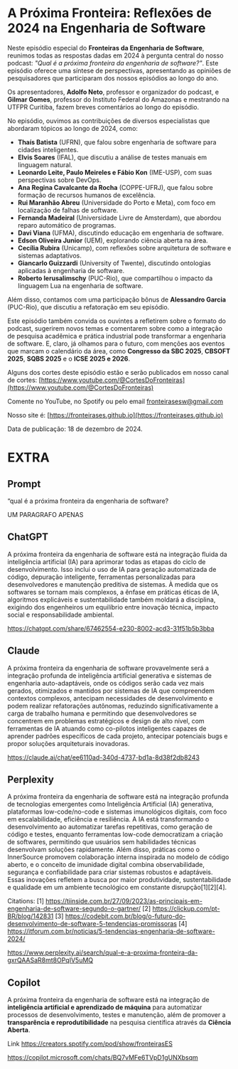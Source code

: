 # A Próxima Fronteira: Reflexões de 2024 na Engenharia de Software


Neste episódio especial do **Fronteiras da Engenharia de Software**, reunimos todas as respostas dadas em 2024 à pergunta central do nosso podcast: *"Qual é a próxima fronteira da engenharia de software?"*. Este episódio oferece uma síntese de perspectivas, apresentando as opiniões de pesquisadores que participaram dos nossos episódios ao longo do ano.

Os apresentadores, **Adolfo Neto**, professor e organizador do podcast, e **Gilmar Gomes**, professor do Instituto Federal do Amazonas e mestrando na UTFPR Curitiba, fazem breves comentários ao longo do episódio.

No episódio, ouvimos as contribuições de diversos especialistas que abordaram tópicos ao longo de 2024, como:

- **Thaís Batista** (UFRN), que falou sobre engenharia de software para cidades inteligentes.  
- **Elvis Soares** (IFAL), que discutiu a análise de testes manuais em linguagem natural.  
- **Leonardo Leite, Paulo Meireles e Fábio Kon** (IME-USP), com suas perspectivas sobre DevOps.  
- **Ana Regina Cavalcante da Rocha** (COPPE-UFRJ), que falou sobre formação de recursos humanos de excelência.  
- **Rui Maranhão Abreu** (Universidade do Porto e Meta), com foco em localização de falhas de software.  
- **Fernanda Madeiral** (Universidade Livre de Amsterdam), que abordou reparo automático de programas.  
- **Davi Viana** (UFMA), discutindo educação em engenharia de software.  
- **Edson Oliveira Junior** (UEM), explorando ciência aberta na área.  
- **Cecília Rubira** (Unicamp), com reflexões sobre arquitetura de software e sistemas adaptativos.  
- **Giancarlo Guizzardi** (University of Twente), discutindo ontologias aplicadas à engenharia de software.  
- **Roberto Ierusalimschy** (PUC-Rio), que compartilhou o impacto da linguagem Lua na engenharia de software.

Além disso, contamos com uma participação bônus de **Alessandro Garcia** (PUC-Rio), que discutiu a refatoração em seu episódio.

Este episódio também convida os ouvintes a refletirem sobre o formato do podcast, sugerirem novos temas e comentarem sobre como a integração de pesquisa acadêmica e prática industrial pode transformar a engenharia de software. E, claro, já olhamos para o futuro, com menções aos eventos que marcam o calendário da área, como **Congresso da SBC 2025**, **CBSOFT 2025**, **SQBS 2025** e o **ICSE 2025 e 2026**.

Alguns dos cortes deste episódio estão e serão publicados em nosso canal de cortes: [https://www.youtube.com/@CortesDoFronteiras](https://www.youtube.com/@CortesDoFronteiras) 

Comente no YouTube, no Spotify ou pelo email ⁠fronteirasesw@gmail.com⁠

Nosso site é: ⁠⁠⁠⁠⁠[https://fronteirases.github.io⁠](https://fronteirases.github.io⁠)  ⁠

Data de publicação: 18 de dezembro de 2024.

# EXTRA

## Prompt

“qual é a próxima fronteira da engenharia de software?

UM PARAGRAFO APENAS

## ChatGPT

A próxima fronteira da engenharia de software está na integração fluida da inteligência artificial (IA) para aprimorar todas as etapas do ciclo de desenvolvimento. Isso inclui o uso de IA para geração automatizada de código, depuração inteligente, ferramentas personalizadas para desenvolvedores e manutenção preditiva de sistemas. À medida que os softwares se tornam mais complexos, a ênfase em práticas éticas de IA, algoritmos explicáveis e sustentabilidade também moldará a disciplina, exigindo dos engenheiros um equilíbrio entre inovação técnica, impacto social e responsabilidade ambiental.

https://chatgpt.com/share/67462554-e230-8002-acd3-31f51b5b3bba

## Claude

A próxima fronteira da engenharia de software provavelmente será a integração profunda de inteligência artificial generativa e sistemas de engenharia auto-adaptáveis, onde os códigos serão cada vez mais gerados, otimizados e mantidos por sistemas de IA que compreendem contextos complexos, antecipam necessidades de desenvolvimento e podem realizar refatorações autônomas, reduzindo significativamente a carga de trabalho humana e permitindo que desenvolvedores se concentrem em problemas estratégicos e design de alto nível, com ferramentas de IA atuando como co-pilotos inteligentes capazes de aprender padrões específicos de cada projeto, antecipar potenciais bugs e propor soluções arquiteturais inovadoras.

https://claude.ai/chat/ee6110ad-340d-4737-bd1a-8d38f2db8243

## Perplexity


A próxima fronteira da engenharia de software está na integração profunda de tecnologias emergentes como Inteligência Artificial (IA) generativa, plataformas low-code/no-code e sistemas imunológicos digitais, com foco em escalabilidade, eficiência e resiliência. A IA está transformando o desenvolvimento ao automatizar tarefas repetitivas, como geração de código e testes, enquanto ferramentas low-code democratizam a criação de softwares, permitindo que usuários sem habilidades técnicas desenvolvam soluções rapidamente. Além disso, práticas como o InnerSource promovem colaboração interna inspirada no modelo de código aberto, e o conceito de imunidade digital combina observabilidade, segurança e confiabilidade para criar sistemas robustos e adaptáveis. Essas inovações refletem a busca por maior produtividade, sustentabilidade e qualidade em um ambiente tecnológico em constante disrupção[1][2][4].

Citations:
[1] https://tiinside.com.br/27/09/2023/as-principais-em-engenharia-de-software-segundo-o-gartner/
[2] https://clickup.com/pt-BR/blog/142831
[3] https://codebit.com.br/blog/o-futuro-do-desenvolvimento-de-software-5-tendencias-promissoras
[4] https://itforum.com.br/noticias/5-tendencias-engenharia-de-software-2024/


https://www.perplexity.ai/search/qual-e-a-proxima-fronteira-da-gxrQAASaR8mt8OPqIV5uMQ


## Copilot

A próxima fronteira da engenharia de software está na integração de **inteligência artificial e aprendizado de máquina** para automatizar processos de desenvolvimento, testes e manutenção, além de promover a **transparência e reprodutibilidade** na pesquisa científica através da **Ciência Aberta**.

Link https://creators.spotify.com/pod/show/fronteirasES

https://copilot.microsoft.com/chats/BQ7vMFe6TVpD1gUNXbsqm
